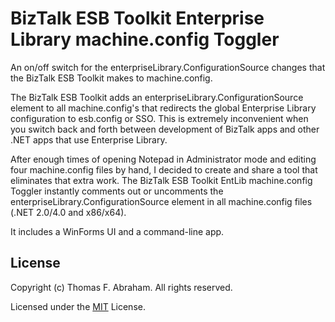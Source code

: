 # BizTalk ESB Toolkit Enterprise Library machine.config Toggler
An on/off switch for the enterpriseLibrary.ConfigurationSource changes that the BizTalk ESB Toolkit makes to machine.config.

The BizTalk ESB Toolkit adds an enterpriseLibrary.ConfigurationSource element to all machine.config's that redirects the global Enterprise Library configuration to esb.config or SSO. This is extremely inconvenient when you switch back and forth between development of BizTalk apps and other .NET apps that use Enterprise Library.

After enough times of opening Notepad in Administrator mode and editing four machine.config files by hand, I decided to create and share a tool that eliminates that extra work. The BizTalk ESB Toolkit EntLib machine.config Toggler instantly comments out or uncomments the enterpriseLibrary.ConfigurationSource element in all machine.config files (.NET 2.0/4.0 and x86/x64).

It includes a WinForms UI and a command-line app.

## License

Copyright (c) Thomas F. Abraham. All rights reserved.

Licensed under the [MIT](LICENSE.txt) License.
